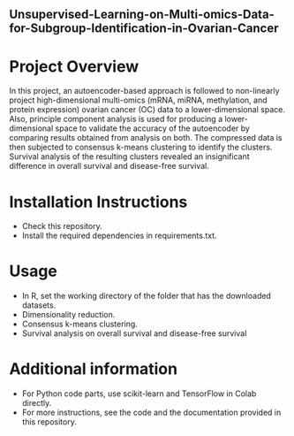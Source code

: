 ## Unsupervised-Learning-on-Multi-omics-Data-for-Subgroup-Identification-in-Ovarian-Cancer
# Project Overview
  In this project, an autoencoder-based approach is followed to non-linearly project high-dimensional multi-omics (mRNA, miRNA, methylation, and protein expression) ovarian cancer (OC) data to a lower-dimensional space. Also, principle component analysis is used for producing a lower-dimensional space to validate the accuracy of the autoencoder by comparing results obtained from analysis on both. The compressed data is then subjected to consensus k-means clustering to identify the clusters. Survival analysis of the resulting clusters revealed an insignificant difference in overall survival and disease-free survival.

# Installation Instructions
- Check this repository.
- Install the required dependencies in requirements.txt.

# Usage
- In R, set the working directory of the folder that has the downloaded datasets.
- Dimensionality reduction.
- Consensus k-means clustering.
- Survival analysis on overall survival and disease-free survival 

# Additional information 
- For Python code parts, use scikit-learn and TensorFlow in Colab directly.
- For more instructions, see the code and the documentation provided in this repository.
